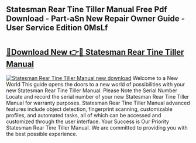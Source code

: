 ## Statesman Rear Tine Tiller Manual Free Pdf Download - Part-aSn New Repair Owner Guide - User Service Edition 0MsLf

# <h2><a href="http://bc70670.oget.top/?id=Statesman+Rear+Tine+Tiller+Manual">🔗Download New 👉🔴 Statesman Rear Tine Tiller Manual</a></h2>

[![Statesman Rear Tine Tiller Manual new download](https://i.imgur.com/5g1atiW.png)](http://bc70670.oget.top/?id=Statesman+Rear+Tine+Tiller+Manual)
Welcome to a New World This guide opens the doors to a new world of possibilities with your new Statesman Rear Tine Tiller Manual. Please Note the Serial Number Locate and record the serial number of your new Statesman Rear Tine Tiller Manual for warranty purposes. Statesman Rear Tine Tiller Manual advanced features include object detection, fingerprint scanning, customizable profiles, and automated tasks, all of which can be accessed and customized through the user interface. Your Success is Our Priority Statesman Rear Tine Tiller Manual. We are committed to providing you with the best possible experience.
